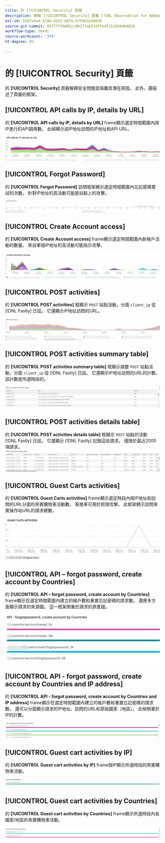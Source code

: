 ```yaml
---
title: 的 [!UICONTROL Security] 頁籤
description: 瞭解 [!UICONTROL Security] 頁籤 [!DNL Observation for Adobe Commerce]。
exl-id: b567e4a4-534e-4151-b6f6-bf59b1bd4028
source-git-commit: 95ffff39d82cc9027fa633dffedf15193040802d
workflow-type: tm+mt
source-wordcount: '374'
ht-degree: 0%

---
```


# 的 [!UICONTROL Security] 頁籤

的 **[!UICONTROL Security]** 頁籤解釋安全問題並隔離其潛在原因。 此外，還描述了頁籤的框架。

## [!UICONTROL API calls by IP, details by URL]

的 **[!UICONTROL API calls by IP, details by URL]** frame顯示選定時間範圍內按IP進行的API調用數。 此幀顯示該IP地址訪問的IP地址和API URL。

![按IP調用API](../../assets/tools/observation-for-adobe-commerce/calls-by-ip.jpg)

## [!UICONTROL Forgot Password]

的 **[!UICONTROL Forgot Password]** 訪問框架顯示選定時間範圍內忘記密碼嘗試的次數。 針對IP地址的高活動可能是站點上的攻擊。

![忘記密碼](../../assets/tools/observation-for-adobe-commerce/forgot-password.jpg)

## [!UICONTROL Create Account access]

的 **[!UICONTROL Create Account access]** frame顯示選定時間範圍內新帳戶活動的數量。 來自單個IP地址的高活動可能指示攻擊。

![建立帳戶訪問](../../assets/tools/observation-for-adobe-commerce/create-account-access.png)

## [!UICONTROL POST activities]

的 **[!UICONTROL POST activities]** 框顯示 `POST` 站點活動，分面 `client_ip` 從 [!DNL Fastly] 日誌。 它還顯示IP地址訪問的URL。

![POST活動](../../assets/tools/observation-for-adobe-commerce/POST-activities.jpg)

## [!UICONTROL POST activities summary table]

的 **[!UICONTROL POST activities summary table]** 框顯示摘要 `POST` 站點活動，分面 `client_ip` 從 [!DNL Fastly] 日誌。 它還顯示IP地址訪問的URL的計數。 該計數是所選時段的。

![POST活動摘要](../../assets/tools/observation-for-adobe-commerce/POST-activities-summary.jpg)

## [!UICONTROL POST activities details table]

的 **[!UICONTROL POST activities details table]** 框顯示 `POST` 站點的活動 [!DNL Fastly] 日誌。 它還顯示 [!DNL Fastly] 記錄這些請求。 僅限於最近2000項請求。
![POST活動詳細資訊](../../assets/tools/observation-for-adobe-commerce/POST-activities-details.jpg)

## [!UICONTROL Guest Carts activities]

的 **[!UICONTROL Guest Carts activities]** frame顯示選定時段內按IP地址和訪問的URL分面的來賓購物車活動數。 客推車可用於梳理攻擊。 此框架顯示訪問來賓操作站URL的請求總數。

![客車活動](../../assets/tools/observation-for-adobe-commerce/guest-carts-activities.jpg)

## [!UICONTROL API – forgot password, create account by Countries]

的 **[!UICONTROL API – forgot password, create account by Countries]** frame顯示在選定時間範圍內建立的帳戶數和重置忘記密碼的請求數。 還應多方面顯示請求的來源國。 這一框架側重於請求的原產國。

![api-forgot國家](../../assets/tools/observation-for-adobe-commerce/api-forgot-countries.jpg)

## [!UICONTROL API - forgot password, create account by Countries and IP address]

的 **[!UICONTROL API - forgot password, create account by Countries and IP address]** frame顯示在選定時間範圍內建立的帳戶數和重置忘記密碼的請求數。 還可以分面顯示請求的IP地址、訪問的URL和原始國家（地區）。 此幀側重於IP的計數。

![api forgot-countries-ip](../../assets/tools/observation-for-adobe-commerce/api-forgot-countries-ip.png)

## [!UICONTROL Guest cart activities by IP]

的 **[!UICONTROL Guest cart activities by IP]** frame按IP顯示所選時段的來賓購物車活動。

![來賓操作站IP](../../assets/tools/observation-for-adobe-commerce/guest-cart-ip.png)

## [!UICONTROL Guest cart activities by Countries]

的 **[!UICONTROL Guest cart activities by Countries]** frame顯示所選時段內各國家/地區的來賓購物車活動。

![客車鄉](../../assets/tools/observation-for-adobe-commerce/guest-cart-country.png)
